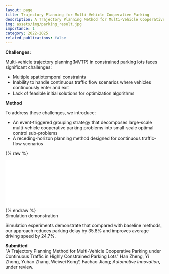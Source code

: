 ```yaml
---
layout: page
title: Trajectory Planning for Multi-Vehicle Cooperative Parking
description: A Trajectory Planning Method for Multi-Vehicle Cooperative Parking under Continuous Traffic in Highly Constrained Parking Lots (2023.9-2024.6)
img: assets/img/parking_result.jpg
importance: 1
category: 2022-2025
related_publications: false
---
```


**Challenges:**

Multi-vehicle trajectory planning(MVTP) in constrained parking lots faces significant challenges:

- Multiple spatiotemporal constraints
- Inability to handle continuous traffic flow scenarios where vehicles continuously enter and exit
- Lack of feasible initial solutions for optimization algorithms

**Method**

To address these challenges, we introduce:

- An event-triggered grouping strategy that decomposes large-scale multi-vehicle cooperative parking problems into small-scale optimal control sub-problems
- A receding-horizon planning method designed for continuous traffic-flow scenarios

{% raw %}

<div class="row justify-content-sm-center">
  <div class="col-sm-10 mt-3 mt-md-0">
    <div class="embed-responsive embed-responsive-16by9 rounded z-depth-1">
        <iframe src="//player.bilibili.com/player.html?isOutside=true&aid=1101319508&bvid=BV1qw4m1o7QX&cid=1460259483&p=1" scrolling="no" border="0" frameborder="no" framespacing="0" allowfullscreen="true">
        </iframe>     
    </div>
  </div>
</div>
{% endraw %}

<div class="caption">
    Simulation demonstration
</div>

Simulation experiments demonstrate that compared with baseline methods, our approach reduces parking delay by 35.8% and improves average driving speed by 24.7%.

**Submitted**  
"A Trajectory Planning Method for Multi-Vehicle Cooperative Parking under Continuous Traffic in Highly Constrained Parking Lots" Han Zheng, Yi Zhong, Yuhao Zhang, Weiwei Kong\*, Fachao Jiang; <em>Automotive Innovation</em>, under review.

```

```
